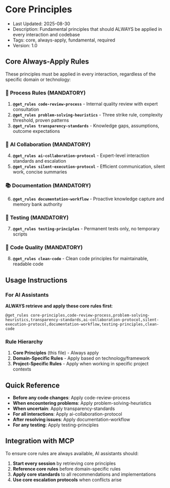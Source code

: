 # Core Principles
- Last Updated: 2025-08-30
- Description: Fundamental principles that should ALWAYS be applied in every interaction and codebase
- Tags: core, always-apply, fundamental, required
- Version: 1.0

## Core Always-Apply Rules

These principles must be applied in every interaction, regardless of the specific domain or technology:

### 🔄 **Process Rules** (MANDATORY)
1. **`@get_rules code-review-process`** - Internal quality review with expert consultation
2. **`@get_rules problem-solving-heuristics`** - Three strike rule, complexity threshold, proven patterns
3. **`@get_rules transparency-standards`** - Knowledge gaps, assumptions, outcome expectations

### 🤖 **AI Collaboration** (MANDATORY)
4. **`@get_rules ai-collaboration-protocol`** - Expert-level interaction standards and escalation
5. **`@get_rules silent-execution-protocol`** - Efficient communication, silent work, concise summaries

### 📚 **Documentation** (MANDATORY)
6. **`@get_rules documentation-workflow`** - Proactive knowledge capture and memory bank authority

### 🧪 **Testing** (MANDATORY)
7. **`@get_rules testing-principles`** - Permanent tests only, no temporary scripts

### 🧹 **Code Quality** (MANDATORY)
8. **`@get_rules clean-code`** - Clean code principles for maintainable, readable code

## Usage Instructions

### For AI Assistants
**ALWAYS retrieve and apply these core rules first**:
```
@get_rules core-principles,code-review-process,problem-solving-heuristics,transparency-standards,ai-collaboration-protocol,silent-execution-protocol,documentation-workflow,testing-principles,clean-code
```

### Rule Hierarchy
1. **Core Principles** (this file) - Always apply
2. **Domain-Specific Rules** - Apply based on technology/framework
3. **Project-Specific Rules** - Apply when working in specific project contexts

## Quick Reference

- **Before any code changes**: Apply code-review-process
- **When encountering problems**: Apply problem-solving-heuristics  
- **When uncertain**: Apply transparency-standards
- **For all interactions**: Apply ai-collaboration-protocol
- **After resolving issues**: Apply documentation-workflow
- **For any testing**: Apply testing-principles

## Integration with MCP

To ensure core rules are always available, AI assistants should:

1. **Start every session** by retrieving core principles
2. **Reference core rules** before domain-specific rules
3. **Apply core standards** to all recommendations and implementations
4. **Use core escalation protocols** when conflicts arise
